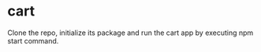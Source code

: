 # cart

Clone the repo, initialize its package and run the cart app by executing npm start command.

